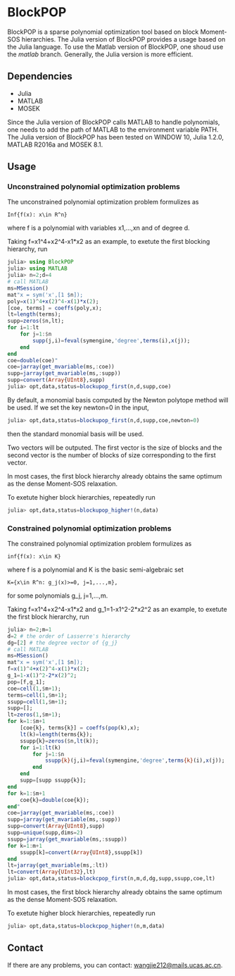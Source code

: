 # BlockPOP
BlockPOP is a sparse polynomial optimization tool based on block Moment-SOS hierarchies. The Julia version of BlockPOP provides a usage based on the Julia language. To use the Matlab version of BlockPOP, one shoud use the *matlab* branch. Generally, the Julia version is more efficient.
## Dependencies
- Julia
- MATLAB
- MOSEK

Since the Julia version of BlockPOP calls MATLAB to handle polynomials, one needs to add the path of MATLAB to the environment variable PATH. The Julia version of BlockPOP has been tested on WINDOW 10, Julia 1.2.0, MATLAB R2016a and MOSEK 8.1.
## Usage
### Unconstrained polynomial optimization problems
The unconstrained polynomial optimization problem formulizes as
```
Inf{f(x): x\in R^n}
```
where f is a polynomial with variables x1,...,xn and of degree d.

Taking f=x1^4+x2^4-x1\*x2 as an example, to exetute the first blocking hierarchy, run
```Julia
julia> using BlockPOP
julia> using MATLAB
julia> n=2;d=4
# call MATLAB
ms=MSession()
mat"x = sym('x',[1 $n]);
poly=x(1)^4+x(2)^4-x(1)*x(2);
[coe, terms] = coeffs(poly,x);
lt=length(terms);
supp=zeros($n,lt);
for i=1:lt
    for j=1:$n
        supp(j,i)=feval(symengine,'degree',terms(i),x(j));
    end
end
coe=double(coe)"
coe=jarray(get_mvariable(ms,:coe))
supp=jarray(get_mvariable(ms,:supp))
supp=convert(Array{UInt8},supp)
julia> opt,data,status=blockupop_first(n,d,supp,coe)
```
By default, a monomial basis computed by the Newton polytope method will be used. If we set the key newton=0 in the input,
```Julia
julia> opt,data,status=blockupop_first(n,d,supp,coe,newton=0)
```
then the standard monomial basis will be used.

Two vectors will be outputed. The first vector is the size of blocks and the second vector is the number of blocks of size corresponding to the first vector.

In most cases, the first block hierarchy already obtains the same optimum as the dense Moment-SOS relaxation.

To exetute higher block hierarchies, repeatedly run

```Julia
julia> opt,data,status=blockupop_higher!(n,data)
```

### Constrained polynomial optimization problems
The constrained polynomial optimization problem formulizes as
```
inf{f(x): x\in K}
```
where f is a polynomial and K is the basic semi-algebraic set
```
K={x\in R^n: g_j(x)>=0, j=1,...,m},
```
for some polynomials g_j, j=1,...,m.

Taking f=x1^4+x2^4-x1\*x2 and g_1=1-x1^2-2\*x2^2 as an example, to exetute the first block hierarchy, run

```Julia
julia> n=2;m=1
d=2 # the order of Lasserre's hierarchy
dg=[2] # the degree vector of {g_j}
# call MATLAB
ms=MSession()
mat"x = sym('x',[1 $n]);
f=x(1)^4+x(2)^4-x(1)*x(2);
g_1=1-x(1)^2-2*x(2)^2;
pop=[f,g_1];
coe=cell(1,$m+1);
terms=cell(1,$m+1);
ssupp=cell(1,$m+1);
supp=[];
lt=zeros(1,$m+1);
for k=1:$m+1
    [coe{k}, terms{k}] = coeffs(pop(k),x);
    lt(k)=length(terms{k});
    ssupp{k}=zeros($n,lt(k));
    for i=1:lt(k)
        for j=1:$n
            ssupp{k}(j,i)=feval(symengine,'degree',terms{k}(i),x(j));
        end
    end
    supp=[supp ssupp{k}];
end
for k=1:$m+1
    coe{k}=double(coe{k});
end"
coe=jarray(get_mvariable(ms,:coe))
supp=jarray(get_mvariable(ms,:supp))
supp=convert(Array{UInt8},supp)
supp=unique(supp,dims=2)
ssupp=jarray(get_mvariable(ms,:ssupp))
for k=1:m+1
    ssupp[k]=convert(Array{UInt8},ssupp[k])
end
lt=jarray(get_mvariable(ms,:lt))
lt=convert(Array{UInt32},lt)
julia> opt,data,status=blockcpop_first(n,m,d,dg,supp,ssupp,coe,lt)
```

In most cases, the first block hierarchy already obtains the same optimum as the dense Moment-SOS relaxation.

To exetute higher block hierarchies, repeatedly run

```Julia
julia> opt,data,status=blockcpop_higher!(n,m,data)
```

## Contact
If there are any problems, you can contact: wangjie212@mails.ucas.ac.cn.
